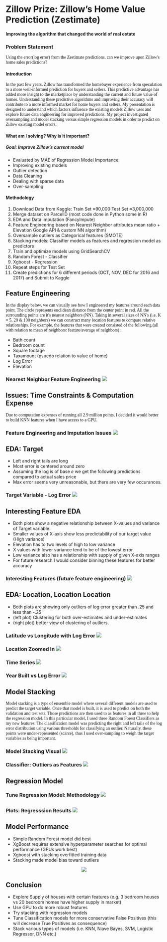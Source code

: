 # Zillow Prize: Zillow’s Home Value Prediction (Zestimate)
#### Improving the algorithm that changed the world of real estate
 

### Problem Statement

<span style="font-family:Papyrus"> 
Using the error(log error) from the Zestimate predictions, can we improve upon Zillow's home sales predictions? 
</span>

#### Introduction

<span style="font-family:Papyrus"> 
 In the past few years, Zillow has transformed the homebuyer experience from speculation to a more well-informed prediction for buyers and sellers. This predictive advantage has added more insight to the marketplace by understanding the current and future value of homes. Understanding these predictive algorithms and improving their accuracy will contribute to a more informed market for home buyers and sellers. My presentation is designed to understand which factors influence the existing models Zillow uses and explore future data engineering for improved predictions. My project investigated oversampling and model stacking versus simple regression models in order to predict on Zillow existing model errors. 
</span>

#### What am I solving? Why is it important? 


##### Goal: Improve Zillow’s current model 
* Evaluated by MAE of Regression Model
Importance: 
* Improving existing models
* Outlier detection
* Data Cleaning
* Dealing with sparse data
* Over-sampling



#### Methodology


1. Download Data from Kaggle:   Train Set ≈90,000   Test Set ≈3,000,000
2. Merge dataset on ParcelID (most code done in Python some in R)
3. EDA and Data imputation (FancyImpute)
4. Feature Engineering based on Nearest Neighbor attributes mean ratio + Elevation Google API & custom NN algorithm)
5. Oversample outliers as Categorical features (SMOTE)
6. Stacking models: Classifier models as features and regression model as predictors
7. Train and optimize models using GridSearchCV
8. Random Forest - Classifier
9. Xgboost - Regression
10. Repeat steps for Test Set
11. Create predictions for 6 different periods (OCT, NOV, DEC for 2016 and 2017) and Submit to Kaggle





## Feature Engineering

<span style="font-family:Papyrus"> 
 In the display below, we can visually see how I engineered my features around each data point. The circle represents euclidean distance from the center point in red. All the surrounding points are it's nearest neighbors (NN). Taking in several sizes of NN's (i.e. K = 5, 20 & 100 neighbors) we can construct many location features to compare relative relationships. For example, the features that were created consisted of the following (all with relation to mean of neighbors: feature/average of neighbors) :
</span>

* Bath count
* Bedroom count
* Square footage
* Taxamount (psuedo relation to value of home)
* Log Error
* Elevation
 
<p align="center">
  <h3>Nearest Neighbor Feature Engineering </>
  <img src="/Images/NNfeateng.png" )
</p>

## Issues: Time Constraints & Computation Expense

<span style="font-family:Papyrus"> 
Due to computation expenses of running all 2.9 million points, I decided it would better to build KNN features when I have access to a GPU. 
</span>

<p align="center">
  <h3>Feature Engineering and Imputation Issues </>
  <img src="/Images/issueSlide.png" )
</p>
   
 ## EDA: Target

* Left and right tails are long 
* Most error is centered around zero
* Assuming the log is of base *e* we get the following predictions compared to actual sales price
* Max error seems very unreasonable, but there are very few occurances. 

<p align="center">
  <h3>Target Variable - Log Error </>
  <img src="/Images/targetEDA.png" )
</p>

## Interesting Feature EDA

* Both plots show a negative relationship between X-values and variance of Target variable.
* Smaller values of X-axis show less predictability of our target value (High variance)
* Elevation has to two levels of high to low variance 
* X values with lower variance tend to be of the lowest error
* Low variance also has a relationship with supply of given X-axis ranges
* For future research I would consider binning these features for better accuracy

<p align="center">
  <h3>Interesting Features (future feature engineering)</>
  <img src="/Images/EDAinterestingFeats.png" )
</p>

## EDA: Location, Location Location

* Both plots are showing only outliers of log error greater than .25 and less than -.25
* (left plot) Clustering for both over-estimates and under-estimates
* (right plot) better view of clustering of outliers. 

<p align="center">
  <h3>Latitude vs Longitude with Log Error </>
  <img src="/Images/GEOEDA.png" )
</p>

<p align="center">
  <h3>Location Zoomed In</>
  <img src="/Images/zoomGEO.png" )
</p>

<p align="center">
  <h3>Time Series</>
  <img src="/Images/timeseries.png" )
</p>
   
<p align="center">
  <h3>Year Built vs Log Error</>
  <img src="/Images/yearbuilt.png" )
</p>

## Model Stacking

<span style="font-family:Papyrus"> 
Model stacking is a type of ensemble model where several different models are used to predict the target variable. Once that model is built, it is used to predict on both the validation and test sets. Those predictions are then used to as features in all three to help the regression model. In this particular model, I used three Random Forest Classifiers as my new features. The classification model was predicting the right and left tails of the log error distribution using various thresholds for classifying an outlier. Naturally, these points were under-represented (scarce), thus I used over-sampling to weigh the target variables as being important.
</span>

<p align="center">
  <h3>Model Stacking Visual</>
  <img src="/Images/modelStack.png" )
</p>
   
<p align="center">
  <h3>Classifier: Outliers as Features</>
  <img src="/Images/classifier.png" )
</p>
   
## Regression Model

<span style="font-family:Papyrus"> 
</span>

<p align="center">
  <h3>Tune Regression Model: Methodology </>
  <img src="/Images/tuneMethodology.png" )
</p>
   
## 
   
<p align="center">
  <h3>Plots: Regresssion Results </>
  <img src="/Images/regResults.png" )
</p>
   
## Model Performance

* Simple Random Forest model did best
* XgBoost requires extensive hyperparameter searches for optimal performance (GPUs work best)
* Xgboost with stacking overfitted training data
* Stacking made model bias toward outliers

<p align="center">
  <img src="/Images/performance.png" )
</p>

## Conclusion

* Explore Supply of houses with certain features (e.g. 3 bedroom houses vs 20 bedroom homes have higher supply in market) 
* Use GPU to do more robust features
* Try stacking with regression models
* Tune Classification models for more conservative False Positives (this will decrease True Positives as consequence)
* Stack various types of models (i.e. KNN, Niave Bayes, SVM, Logistic Regressor, DNN etc.)
